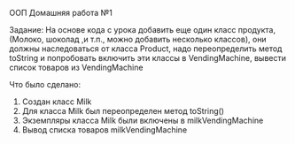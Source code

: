 ООП Домашняя работа №1

Задание: На основе кода с урока добавить еще один класс продукта, 
(Молоко, шоколад ,и т.п., можно добавить несколько классов), 
они должны наследоваться от класса Product, надо переопределить метод toString и 
попробовать включить эти классы в VendingMachine, вывести список товаров из VendingMachine

Что было сделано:
1. Создан класс Milk
2. Для класса Milk был переопределен метод toString()
3. Экземпляры класса Milk были включены в milkVendingMachine
4. Вывод списка товаров milkVendingMachine